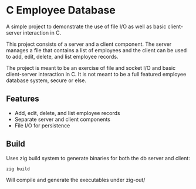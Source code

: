 # C Employee Database

A simple project to demonstrate the use of file I/O as well as basic client-server interaction in C.

This project consists of a server and a client component. The server manages a file that contains a list of employees and the client can be used to add, edit, delete, and list employee records.

The project is meant to be an exercise of file and socket I/O and basic client-server interaction in C. It is not meant to be a full featured employee database system, secure or else.

## Features

- Add, edit, delete, and list employee records
- Separate server and client components
- File I/O for persistence

## Build

Uses zig build system to generate binaries for both the db server and client:
```sh
zig build
```
Will compile and generate the executables under zig-out/
